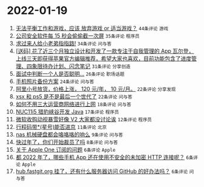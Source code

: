 # 2022-01-19

1. [无法平衡工作和游戏，应该 放弃游戏 or 适当游戏？](https://www.v2ex.com/t/829129) `44条评论` `游戏`
1. [公司安全软件每 15 秒会偷偷截一次屏](https://www.v2ex.com/t/829156) `35条评论` `程序员`
1. [求过来人给小老弟指指路!](https://www.v2ex.com/t/829139) `34条评论` `问与答`
1. [[送码] 花了近三个月独立设计和开发了一款专注于自我管理的 App 瓦尔登，上线三天即获得苹果官方编辑推荐，希望大家也喜欢，目前功能包含了进度管理、四象限待办计划、闪念笔记](https://www.v2ex.com/t/829145) `31条评论` `分享创造`
1. [面试中判断一个人是否聪明...](https://www.v2ex.com/t/829140) `26条评论` `职场话题`
1. [手机照片备份方案](https://www.v2ex.com/t/829120) `24条评论` `问与答`
1. [阿里小号放货，价格上涨， 120 元/年， 10 元/月。](https://www.v2ex.com/t/829151) `22条评论` `分享发现`
1. [xsx 和 ps5 是不是最后一个世代了](https://www.v2ex.com/t/829119) `22条评论` `问与答`
1. [如何不用三大运营商网络进行上网](https://www.v2ex.com/t/829126) `18条评论` `问与答`
1. [NUC11i5 猎豹峡谷开发 Java](https://www.v2ex.com/t/829135) `17条评论` `程序员`
1. [微软收购动视暴雪好像 V2 大家都没讨论诶](https://www.v2ex.com/t/829157) `12条评论` `程序员`
1. [行程码带*(星号)能否进京](https://www.v2ex.com/t/829125) `11条评论` `北京`
1. [nas 机械硬盘都会咯咯咯的响么](https://www.v2ex.com/t/829128) `9条评论` `问与答`
1. [快过年了，你们开始裁员了吗](https://www.v2ex.com/t/829150) `8条评论` `问与答`
1. [关于 Apple One 订阅的问题](https://www.v2ex.com/t/829131) `6条评论` `Apple`
1. [都 2022 年了，哪些手机 App 还在使用不安全的未加密 HTTP 连接呢？](https://www.v2ex.com/t/829127) `6条评论` `Apple`
1. [hub.fastgit.org 挂了，还有什么服务器访问 GitHub 的好办法吗？](https://www.v2ex.com/t/829123) `6条评论` `问与答`
